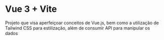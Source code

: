# Vue 3 + Vite

Projeto que visa aperfeiçoar conceitos de Vue.js, bem como a utilização de Tailwind CSS para estilização, além de consumir API para manipular os dados
